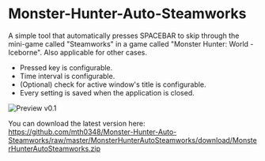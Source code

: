 # Monster-Hunter-Auto-Steamworks
A simple tool that automatically presses SPACEBAR to skip through the mini-game called "Steamworks" in a game called "Monster Hunter: World - Iceborne".
Also applicable for other cases.
* Pressed key is configurable.
* Time interval is configurable.
* (Optional) check for active window's title is configurable.
* Every setting is saved when the application is closed.

![Preview v0.1](https://i.imgur.com/sm0bgTe.png)

You can download the latest version here: https://github.com/mth0348/Monster-Hunter-Auto-Steamworks/raw/master/MonsterHunterAutoSteamworks/download/MonsterHunterAutoSteamworks.zip
